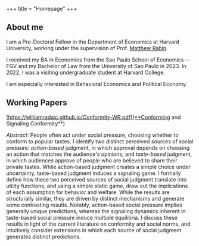 +++
title = "Homepage"
+++

## About me

I am a Pre-Doctoral Fellow in the Department of Economics at Harvard University, working under the supervision of Prof. [Matthew Rabin](https://scholar.harvard.edu/rabin).

I received my BA in Economics from the Sao Paulo School of Economics -- FGV and my Bachelor of Law from the University of Sao Paulo in 2023. In 2022, I was a visiting undergraduate student at Harvard College.

I am especially interested in Behavioral Economics and Political Economy.


## Working Papers

[https://williamradaic.github.io/Conformity-WR.pdf](**Conforming and Signaling Conformity**)

*Abstract*: People often act under social pressure, choosing whether to conform to popular tastes. I identify two distinct perceived sources of social pressure: *action-based* judgment, in which approval depends on choosing an action that matches the audience's opinions; and *taste-based* judgment, in which audiences approve of people who are believed to share their private tastes. While action-based judgment creates a simple choice under uncertainty, taste-based judgment induces a signaling game. I formally define how these two perceived sources of social judgment translate into utility functions, and using a simple static game, draw out the implications of each assumption for behavior and welfare. While the results are structurally similar, they are driven by distinct mechanisms and generate some contrasting results. Notably, action-based social pressure implies generally unique predictions, whereas the signaling dynamics inherent in taste-based social pressure induce multiple equilibria. I discuss these results in light of the current literature on conformity and social norms, and intuitively consider extensions in which each source of social judgment generates distinct predictions.

<!--
---

## Education 

* **BA in Economics, 2023** \
Sao Paulo School of Economics -- Fundacao Getulio Vargas
* **Bachelor of Law, 2023** \
Law School, University of Sao Paulo

---

## Experience 


**Department of Economics, Harvard University** \
Research Assistant, Prof. Matthew Rabin, 2022


**Sao Paulo School of Economics -- FGV** \
Teaching Assistant

Behavioral Economics (undergraduate), Spring 2023 \
Econometrics 1 (undergraduate), Fall 2023 \
Quantitative Research Methods 2 (undergraduate), Spring 2021 \
Mathematics 1 (undergraduate), Fall 2021 \
Introduction to Economics (undergraduate), Fall 2021

**Law School, University of Sao Paulo** \
Teaching Assistant 

Contract Law, Spring 2020 \
Roman Law, 2019



-->

